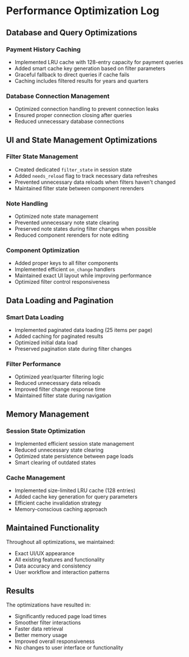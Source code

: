 # Performance Optimization Log

## Database and Query Optimizations

### Payment History Caching
- Implemented LRU cache with 128-entry capacity for payment queries
- Added smart cache key generation based on filter parameters
- Graceful fallback to direct queries if cache fails
- Caching includes filtered results for years and quarters

### Database Connection Management
- Optimized connection handling to prevent connection leaks
- Ensured proper connection closing after queries
- Reduced unnecessary database connections

## UI and State Management Optimizations

### Filter State Management
- Created dedicated `filter_state` in session state
- Added `needs_reload` flag to track necessary data refreshes
- Prevented unnecessary data reloads when filters haven't changed
- Maintained filter state between component rerenders

### Note Handling
- Optimized note state management
- Prevented unnecessary note state clearing
- Preserved note states during filter changes when possible
- Reduced component rerenders for note editing

### Component Optimization
- Added proper keys to all filter components
- Implemented efficient `on_change` handlers
- Maintained exact UI layout while improving performance
- Optimized filter control responsiveness

## Data Loading and Pagination

### Smart Data Loading
- Implemented paginated data loading (25 items per page)
- Added caching for paginated results
- Optimized initial data load
- Preserved pagination state during filter changes

### Filter Performance
- Optimized year/quarter filtering logic
- Reduced unnecessary data reloads
- Improved filter change response time
- Maintained filter state during navigation

## Memory Management

### Session State Optimization
- Implemented efficient session state management
- Reduced unnecessary state clearing
- Optimized state persistence between page loads
- Smart clearing of outdated states

### Cache Management
- Implemented size-limited LRU cache (128 entries)
- Added cache key generation for query parameters
- Efficient cache invalidation strategy
- Memory-conscious caching approach

## Maintained Functionality

Throughout all optimizations, we maintained:
- Exact UI/UX appearance
- All existing features and functionality
- Data accuracy and consistency
- User workflow and interaction patterns

## Results

The optimizations have resulted in:
- Significantly reduced page load times
- Smoother filter interactions
- Faster data retrieval
- Better memory usage
- Improved overall responsiveness
- No changes to user interface or functionality
